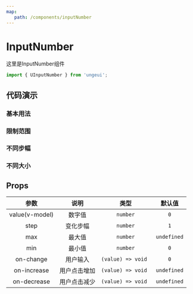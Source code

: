 ```yaml
---
map:
   path: /components/inputNumber
---
```


# InputNumber

这里是InputNumber组件

```js
import { UInputNumber } from 'ungeui';
```

## 代码演示

### 基本用法

<demo src="./demo/base.vue"
 language="vue"
 title="基本用法"
 desc="基本用法">
</demo>

### 限制范围

<demo src="./demo/limit.vue"
 language="vue"
 title="基本用法"
 desc="限制在5-10">
</demo>

### 不同步幅

<demo src="./demo/step.vue"
 language="vue"
 title="基本用法"
 desc="不同步幅">
</demo>

### 不同大小

<demo src="./demo/size.vue"
 language="vue"
 title="基本用法"
 desc="不同大小">
</demo>

## Props

| 参数  |   说明   |   类型    |   默认值    |
| :---: | :------: | :-------: | :---------: |
| value(v-model) | 数字值 | `number` | `0` |
| step | 变化步幅 | `number` | `1` |
| max | 最大值 | `number` | `undefined` |
| min | 最小值 | `number` | `0` |
| on-change | 用户输入 | `(value) => void ` | `0` |
| on-increase | 用户点击增加 | `(value) => void ` | `undefined` |
| on-decrease | 用户点击减少 | `(value) => void ` | `undefined` |